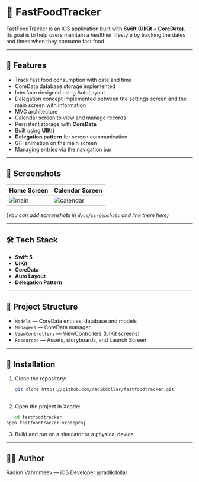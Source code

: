 # 🍔 FastFoodTracker

FastFoodTracker is an iOS application built with **Swift (UIKit + CoreData)**.  
Its goal is to help users maintain a healthier lifestyle by tracking the dates and times when they consume fast food.  


---

## 🚀 Features
- Track fast food consumption with date and time
- CoreData database storage implemented
- Interface designed using AutoLayout
- Delegation concept implemented between the settings screen and the main screen with information
- MVC architecture
- Calendar screen to view and manage records  
- Persistent storage with **CoreData**  
- Built using **UIKit**  
- **Delegation pattern** for screen communication
- GIF animation on the main screen
- Managing entries via the navigation bar

---

## 📱 Screenshots

| Home Screen | Calendar Screen |
|-------------|-----------------|
| ![main](docs/screenshots/main.png) | ![calendar](docs/screenshots/calendar.png) |

*(You can add screenshots in `docs/screenshots` and link them here)*

---

## 🛠️ Tech Stack
- **Swift 5**  
- **UIKit**  
- **CoreData**  
- **Auto Layout**  
- **Delegation Pattern**  

---

## 📂 Project Structure
- `Models` — CoreData entities, database and models
- `Managers` — CoreData manager  
- `ViewControllers` — ViewControllers (UIKit screens)  
- `Resources` — Assets, storyboards, and Launch Screen 

---

## 🔧 Installation
1. Clone the repository:
   ```bash
   git clone https://github.com/radikdollar/fastfoodtracker.git
  
2.	Open the project in Xcode:
   ```bash
      cd fastfoodtracker
   open fastfoodtracker.xcodeproj
   ```
3.	Build and run on a simulator or a physical device.

---

## 👨‍💻 Author

Radion Vahromeev — iOS Developer
@radikdollar
